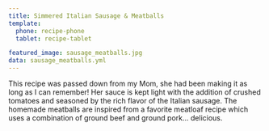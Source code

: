 ```yaml
---
title: Simmered Italian Sausage & Meatballs
template:
  phone: recipe-phone
  tablet: recipe-tablet

featured_image: sausage_meatballs.jpg
data: sausage_meatballs.yml
---
```

This recipe was passed down from my Mom, she had been making it as long as I can remember! Her sauce is kept light with the addition of crushed tomatoes and seasoned by the rich flavor of the Italian sausage. The homemade meatballs are inspired from a favorite meatloaf recipe which uses a combination of ground beef and ground pork... delicious.